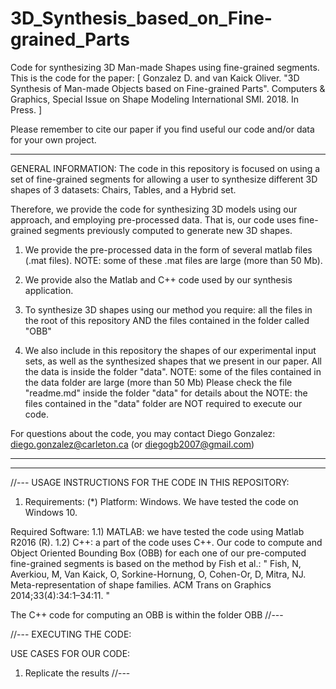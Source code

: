 # 3D_Synthesis_based_on_Fine-grained_Parts
Code for synthesizing 3D Man-made Shapes using fine-grained segments. This is the code for the paper: 
[
Gonzalez D. and van Kaick Oliver. "3D Synthesis of Man-made Objects based on Fine-grained Parts". Computers & Graphics, Special Issue on Shape Modeling International SMI. 2018. In Press.
]

Please remember to cite our paper if you find useful our code and/or data for your own project.

*********
GENERAL INFORMATION:
The code in this repository is focused on using a set of fine-grained segments for allowing a user to synthesize different 3D shapes of 3 datasets: Chairs, Tables, and a Hybrid set.

Therefore, we provide the code for synthesizing 3D models using our approach, and employing pre-processed data. That is, our code uses fine-grained segments previously computed to generate new 3D shapes.

1) We provide the pre-processed data in the form of several matlab files (.mat files). 
NOTE: some of these .mat files are large (more than 50 Mb).

2) We provide also the Matlab and C++ code used by our synthesis application.

3) To synthesize 3D shapes using our method you require: all the files in the root of this repository AND the files contained in the folder called "OBB"

4) We also include in this repository the shapes of our experimental input sets, as well as the synthesized shapes that we present in our paper. All the data is inside the folder "data".
NOTE: some of the files contained in the data folder are large (more than 50 Mb)
Please check the file "readme.md" inside the folder "data" for details about the
NOTE: the files contained in the "data" folder are NOT required to execute our code.


For questions about the code, you may contact Diego Gonzalez: diego.gonzalez@carleton.ca (or diegogb2007@gmail.com)
*********

*********
//---
USAGE INSTRUCTIONS FOR THE CODE IN THIS REPOSITORY:
1) Requirements:
(*) Platform: Windows. We have tested the code on Windows 10.

Required Software:
1.1) MATLAB: we have tested the code using Matlab R2016 (R).
1.2) C++: a part of the code uses C++.
Our code to compute and Object Oriented Bounding Box (OBB) for each one of our pre-computed fine-grained segments is based on the method by Fish et al.: 
" Fish, N, Averkiou, M, Van Kaick, O, Sorkine-Hornung, O, Cohen-Or, D, Mitra, NJ. Meta-representation of shape families. ACM Trans on
Graphics 2014;33(4):34:1–34:11. "

The C++ code for computing an OBB is within the folder OBB
//---

//---
EXECUTING THE CODE:

USE CASES FOR OUR CODE:
1) Replicate the results
//---
